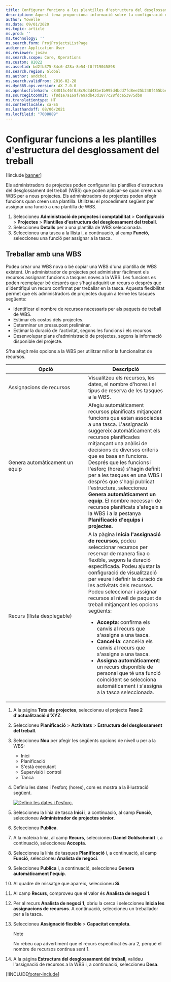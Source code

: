 ```yaml
---
title: Configurar funcions a les plantilles d'estructura del desglossament del treball
description: Aquest tema proporciona informació sobre la configuració de la informació de les funcions a les plantilles d'estructura del desglossament del treball.
author: Yowelle
ms.date: 09/01/2020
ms.topic: article
ms.prod: ''
ms.technology: ''
ms.search.form: ProjProjectsListPage
audience: Application User
ms.reviewer: josaw
ms.search.scope: Core, Operations
ms.custom: 82022
ms.assetid: bd2fb375-84c6-428a-8e54-f0f719045898
ms.search.region: Global
ms.author: andchoi
ms.search.validFrom: 2016-02-28
ms.dyn365.ops.version: AX 7.0.0
ms.openlocfilehash: c84015c46f0a8c9d3d48be1b995d4bdd7fd8ee25b240f455bbe2031f42adc0f5
ms.sourcegitcommit: 7f8d1e7a16af769adb43d1877c28fdce53975db8
ms.translationtype: HT
ms.contentlocale: ca-ES
ms.lasthandoff: 08/06/2021
ms.locfileid: "7008889"
---
```

# <a name="set-up-roles-on-work-breakdown-structure-templates"></a>Configurar funcions a les plantilles d'estructura del desglossament del treball

[!include [banner](../includes/banner.md)]

Els administradors de projectes poden configurar les plantilles d'estructura del desglossament del treball (WBS) que poden aplicar-se quan creen una WBS per a nous projectes. Els administradors de projectes poden afegir funcions quan creen una plantilla. Utilitzeu el procediment següent per assignar una funció a una plantilla de WBS.

1. Seleccioneu **Administració de projectes i comptabilitat** > **Configuració** > **Projectes**  > **Plantilles d'estructura del desglossament del treball**.
2. Seleccioneu **Detalls** per a una plantilla de WBS seleccionada.
3. Seleccioneu una tasca a la llista i, a continuació, al camp **Funció**, seleccioneu una funció per assignar a la tasca.

## <a name="work-with-a-wbs"></a>Treballar amb una WBS

Podeu crear una WBS nova o bé copiar una WBS d'una plantilla de WBS existent. Un administrador de projectes pot administrar fàcilment els recursos assignant funcions a tasques noves a la WBS. Les funcions es poden reemplaçar bé després que s'hagi adquirit un recurs o després que s'identifiqui un recurs confirmat per treballar en la tasca. Aquesta flexibilitat permet que els administradors de projectes duguin a terme les tasques següents:

- Identificar el nombre de recursos necessaris per als paquets de treball de WBS.
- Estimar els costos dels projectes.
- Determinar un pressupost preliminar.
- Estimar la duració de l'activitat, segons les funcions i els recursos.
- Desenvolupar plans d'administració de projectes, segons la informació disponible del projecte.

S'ha afegit més opcions a la WBS per utilitzar millor la funcionalitat de recursos.

<table>
<colgroup>
<col width="50%" />
<col width="50%" />
</colgroup>
<thead>
<tr class="header">
<th>Opció</th>
<th>Descripció</th>
</tr>
</thead>
<tbody>
<tr class="odd">
<td>Assignacions de recursos</td>
<td>Visualitzeu els recursos, les dates, el nombre d'hores i el tipus de reserva de les tasques a la WBS.</td>
</tr>
<tr class="even">
<td>Genera automàticament un equip</td>
<td>Afegiu automàticament recursos planificats mitjançant funcions que estan associades a una tasca. L'assignació suggereix automàticament els recursos planificades mitjançant una anàlisi de decisions de diversos criteris que es basa en funcions. Després que les funcions i l'esforç (hores) s'hagin definit per a les tasques en una WBS i després que s'hagi publicat l'estructura, seleccioneu <strong>Genera automàticament un equip</strong>. El nombre necessari de recursos planificats s'afegeix a la WBS i a la pestanya <strong>Planificació d'equips i projectes</strong>.</td>
</tr>
<tr class="odd">
<td>Recurs (llista desplegable)</td>
<td>A la pàgina <strong>Inicia l'assignació de recursos</strong>, podeu seleccionar recursos per reservar de manera fixa o flexible, segons la duració especificada. Podeu ajustar la configuració de visualització per veure i definir la duració de les activitats dels recursos. Podeu seleccionar i assignar recursos al nivell de paquet de treball mitjançant les opcions següents:
<ul>
<li><strong>Accepta</strong>: confirma els canvis al recurs que s'assigna a una tasca.</li>
<li><strong>Cancel·la</strong>: cancel·la els canvis al recurs que s'assigna a una tasca.</li>
<li><strong>Assigna automàticament</strong>: un recurs disponible de personal que té una funció coincident se selecciona automàticament i s'assigna a la tasca seleccionada.</li>
</ul></td>
</tr>
</tbody>
</table>

1. A la pàgina **Tots els projectes**, seleccioneu el projecte **Fase 2 d'actualització d'XYZ**.
2. Seleccioneu **Planificació** > **Activitats** > **Estructura del desglossament del treball**.
3. Seleccioneu **Nou** per afegir les següents opcions de nivell u per a la WBS:

    - Inici
    - Planificació
    - S'està executant
    - Supervisió i control
    - Tanca 

4. Definiu les dates i l'esforç (hores), com es mostra a la il·lustració següent.

    [![Definir les dates i l'esforç.](./media/projectresourcing10.jpg)](./media/projectresourcing10.jpg)

5. Seleccioneu la línia de tasca **Inici** i, a continuació, al camp **Funció**, seleccioneu **Administrador de projectes sènior**.
6. Seleccioneu **Publica**.
7. A la mateixa línia, al camp **Recurs**, seleccioneu **Daniel Goldschmidt** i, a continuació, seleccioneu **Accepta**.
8. Seleccioneu la línia de tasques **Planificació** i, a continuació, al camp **Funció**, seleccioneu **Analista de negoci**.
9. Seleccioneu **Publica** i, a continuació, seleccioneu **Genera automàticament l'equip**.
10. Al quadre de missatge que apareix, seleccioneu **Sí**.
11. Al camp **Recurs**, comproveu que el valor és **Analista de negoci 1**.
12. Per al recurs **Analista de negoci 1**, obriu la cerca i seleccioneu **Inicia les assignacions de recursos**. A continuació, seleccioneu un treballador per a la tasca.
13. Seleccioneu **Assignació flexible** &gt; **Capacitat completa**.

    > [!NOTE] 
    > No rebeu cap advertiment que el recurs especificat és ara 2, perquè el nombre de recursos continua sent 1.

14. A la pàgina **Estructura del desglossament del treball**, valideu l'assignació de recursos a la WBS i, a continuació, seleccioneu **Desa**.


[!INCLUDE[footer-include](../includes/footer-banner.md)]